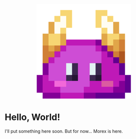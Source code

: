 <div align="center">
  <img src="./file.png" width="300px" />
</div>

# Hello, World!

I'll put something here soon.
But for now... Morex is here.
